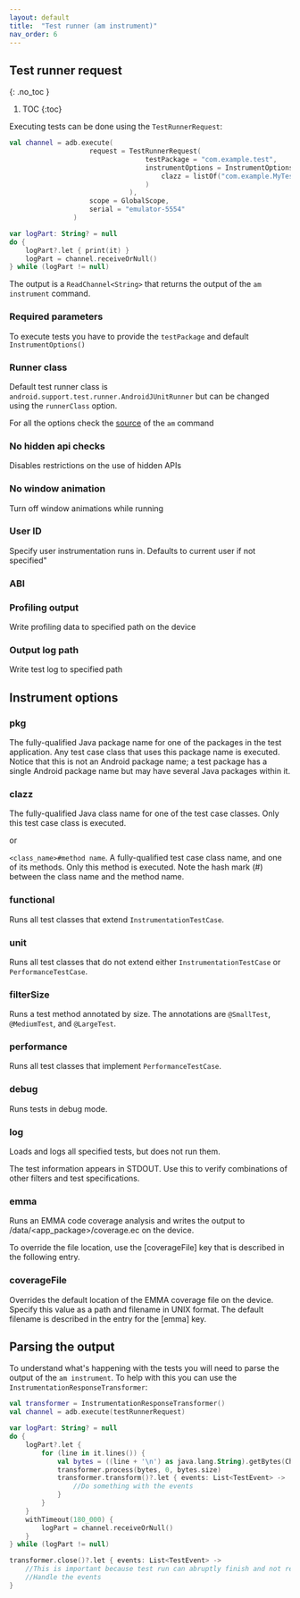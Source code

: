 ```yaml
---
layout: default
title:  "Test runner (am instrument)"
nav_order: 6
---
```


## Test runner request
{: .no_toc }

1. TOC
{:toc}


Executing tests can be done using the `TestRunnerRequest`:

```kotlin
val channel = adb.execute(
                    request = TestRunnerRequest(
                                  testPackage = "com.example.test",
                                  instrumentOptions = InstrumentOptions(
                                      clazz = listOf("com.example.MyTest")
                                  )
                              ),
                    scope = GlobalScope,
                    serial = "emulator-5554"
                )

var logPart: String? = null
do {
    logPart?.let { print(it) }
    logPart = channel.receiveOrNull()
} while (logPart != null)
```

The output is a `ReadChannel<String>` that returns the output of the `am instrument` command.

### Required parameters
To execute tests you have to provide the `testPackage` and default `InstrumentOptions()`

### Runner class
Default test runner class is `android.support.test.runner.AndroidJUnitRunner` but can be changed using the `runnerClass` option. 

For all the options check the
 [source](https://android.googlesource.com/platform/frameworks/base/+/master/cmds/am/src/com/android/commands/am/Am.java#155) of the `am`
  command

### No hidden api checks
Disables restrictions on the use of hidden APIs

### No window animation
Turn off window animations while running

### User ID
Specify user instrumentation runs in. Defaults to current user if not specified"

### ABI

### Profiling output
Write profiling data to specified path on the device

### Output log path
Write test log to specified path  
  
## Instrument options

### pkg 
The fully-qualified Java package name for one of the packages in the test application.
Any test case class that uses this package name is executed.
Notice that this is not an Android package name;
a test package has a single Android package name but may have several Java packages within it.

### clazz
The fully-qualified Java class name for one of the test case classes. Only this test case class is executed.

or

`<class_name>#method name`.  A fully-qualified test case class name, and one of its methods.
Only this method is executed.
Note the hash mark (#) between the class name and the method name.


### functional 
Runs all test classes that extend `InstrumentationTestCase`.

### unit 
Runs all test classes that do not extend either `InstrumentationTestCase` or `PerformanceTestCase`.

### filterSize
Runs a test method annotated by size. The annotations are `@SmallTest`, `@MediumTest`, and `@LargeTest`.

### performance
Runs all test classes that implement `PerformanceTestCase`.

### debug 
Runs tests in debug mode.

### log 
Loads and logs all specified tests, but does not run them.

The test information appears in STDOUT. Use this to verify combinations of other filters and test specifications.

### emma
Runs an EMMA code coverage analysis and writes the output to /data/<app_package>/coverage.ec on the device.

To override the file location, use the [coverageFile] key that is described in the following entry.

### coverageFile
Overrides the default location of the EMMA coverage file on the device.
Specify this value as a path and filename in UNIX format. The default filename is described in the entry for the [emma] key.

## Parsing the output
To understand what's happening with the tests you will need to parse the output of the `am instrument`. To help with this you can use the
 `InstrumentationResponseTransformer`:

```kotlin
val transformer = InstrumentationResponseTransformer()
val channel = adb.execute(testRunnerRequest)

var logPart: String? = null
do {
    logPart?.let {
        for (line in it.lines()) {
            val bytes = ((line + '\n') as java.lang.String).getBytes(Charset.forName("ISO-8859-1"))
            transformer.process(bytes, 0, bytes.size)
            transformer.transform()?.let { events: List<TestEvent> ->
                //Do something with the events
            }
        }
    }
    withTimeout(180_000) {
        logPart = channel.receiveOrNull()
    }
} while (logPart != null)

transformer.close()?.let { events: List<TestEvent> ->
    //This is important because test run can abruptly finish and not report back the finish
    //Handle the events
}
```